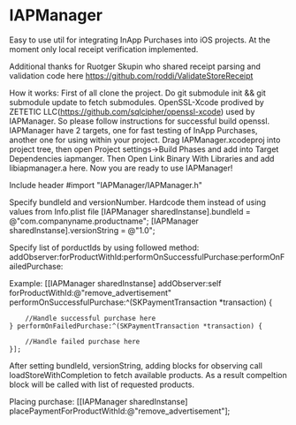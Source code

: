 IAPManager
==========

Easy to use util for integrating InApp Purchases into iOS projects.
At the moment only local receipt verification implemented.

Additional thanks for Ruotger Skupin who shared receipt parsing and validation code here https://github.com/roddi/ValidateStoreReceipt

How it works:
First of all clone the project. Do git submodule init && git submodule update to fetch submodules. OpenSSL-Xcode prodived by ZETETIC LLC(https://github.com/sqlcipher/openssl-xcode) used by IAPManager. So please follow instructions for successful build openssl.
IAPManager have 2 targets, one for fast testing of InApp Purchases, another one for using within your project.
Drag IAPManager.xcodeproj into project tree, then open Project settings->Build Phases and add into Target Dependencies iapmanger. Then Open Link Binary With Libraries and add libiapmanager.a here.
Now you are ready to use IAPManager!

Include header
#import "IAPManager/IAPManager.h"

Specify bundleId and versionNumber. Hardcode them instead of using values from Info.plist file
[IAPManager sharedInstanse].bundleId = @"com.companyname.productname";
[IAPManager sharedInstanse].versionString = @"1.0";

Specify list of porductIds by using followed method:
addObserver:forProductWithId:performOnSuccessfulPurchase:performOnFailedPurchase:

Example:
[[IAPManager sharedInstanse] addObserver:self forProductWithId:@"remove_advertisement" performOnSuccessfulPurchase:^(SKPaymentTransaction *transaction) {
        
        //Handle successful purchase here
    } performOnFailedPurchase:^(SKPaymentTransaction *transaction) {
        
        //Handle failed purchase here
    }];
    
After setting bundleId, versionString, adding blocks for observing call loadStoreWithCompletion to fetch available products. As a result compeltion block will be called with list of requested products.

Placing purchase:
[[IAPManager sharedInstanse] placePaymentForProductWithId:@"remove_advertisement"];
